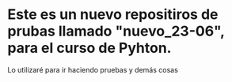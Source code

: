 # Este es un nuevo repositiros de prubas llamado "nuevo_23-06", para el curso de Pyhton.

Lo utilizaré para ir haciendo pruebas y demás cosas
